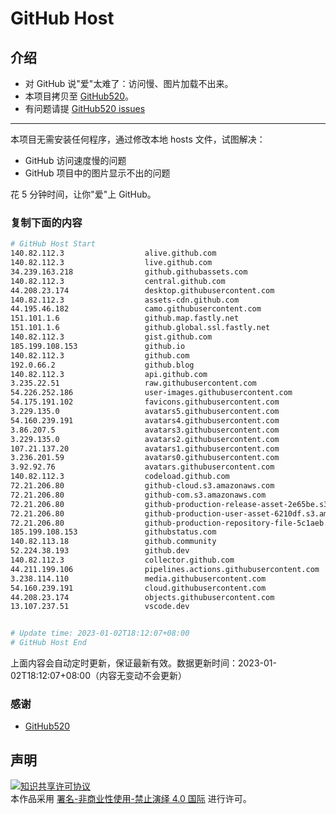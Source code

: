 # GitHub Host
## 介绍
- 对 GitHub 说"爱"太难了：访问慢、图片加载不出来。
- 本项目拷贝至 [GitHub520](https://github.com/521xueweihan/GitHub520)。
- 有问题请提 [GitHub520 issues](https://github.com/521xueweihan/GitHub520/issues/new)

---

本项目无需安装任何程序，通过修改本地 hosts 文件，试图解决：
- GitHub 访问速度慢的问题
- GitHub 项目中的图片显示不出的问题

花 5 分钟时间，让你"爱"上 GitHub。

### 复制下面的内容
```bash
# GitHub Host Start
140.82.112.3                  alive.github.com
140.82.112.3                  live.github.com
34.239.163.218                github.githubassets.com
140.82.112.3                  central.github.com
44.208.23.174                 desktop.githubusercontent.com
140.82.112.3                  assets-cdn.github.com
44.195.46.182                 camo.githubusercontent.com
151.101.1.6                   github.map.fastly.net
151.101.1.6                   github.global.ssl.fastly.net
140.82.112.3                  gist.github.com
185.199.108.153               github.io
140.82.112.3                  github.com
192.0.66.2                    github.blog
140.82.112.3                  api.github.com
3.235.22.51                   raw.githubusercontent.com
54.226.252.186                user-images.githubusercontent.com
54.175.191.102                favicons.githubusercontent.com
3.229.135.0                   avatars5.githubusercontent.com
54.160.239.191                avatars4.githubusercontent.com
3.86.207.5                    avatars3.githubusercontent.com
3.229.135.0                   avatars2.githubusercontent.com
107.21.137.20                 avatars1.githubusercontent.com
3.236.201.59                  avatars0.githubusercontent.com
3.92.92.76                    avatars.githubusercontent.com
140.82.112.3                  codeload.github.com
72.21.206.80                  github-cloud.s3.amazonaws.com
72.21.206.80                  github-com.s3.amazonaws.com
72.21.206.80                  github-production-release-asset-2e65be.s3.amazonaws.com
72.21.206.80                  github-production-user-asset-6210df.s3.amazonaws.com
72.21.206.80                  github-production-repository-file-5c1aeb.s3.amazonaws.com
185.199.108.153               githubstatus.com
140.82.113.18                 github.community
52.224.38.193                 github.dev
140.82.112.3                  collector.github.com
44.211.199.106                pipelines.actions.githubusercontent.com
3.238.114.110                 media.githubusercontent.com
54.160.239.191                cloud.githubusercontent.com
44.208.23.174                 objects.githubusercontent.com
13.107.237.51                 vscode.dev


# Update time: 2023-01-02T18:12:07+08:00
# GitHub Host End

```
上面内容会自动定时更新，保证最新有效。数据更新时间：2023-01-02T18:12:07+08:00（内容无变动不会更新）

### 感谢

- [GitHub520](https://github.com/521xueweihan/GitHub520)

## 声明
<a rel="license" href="https://creativecommons.org/licenses/by-nc-nd/4.0/deed.zh"><img alt="知识共享许可协议" style="border-width: 0" src="https://licensebuttons.net/l/by-nc-nd/4.0/88x31.png"></a><br>本作品采用 <a rel="license" href="https://creativecommons.org/licenses/by-nc-nd/4.0/deed.zh">署名-非商业性使用-禁止演绎 4.0 国际</a> 进行许可。